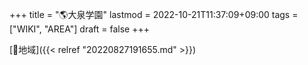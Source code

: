 +++
title = "🌎大泉学園"
lastmod = 2022-10-21T11:37:09+09:00
tags = ["WIKI", "AREA"]
draft = false
+++

[🔖地域]({{< relref "20220827191655.md" >}})
